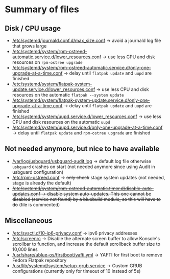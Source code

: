 # Summary of files
## Disk / CPU usage

- [/etc/systemd/journald.conf.d/max_size.conf](root/etc/systemd/journald.conf.d/max_size.conf) -> avoid a journald log file that grows large
- [/etc/systemd/system/rpm-ostreed-automatic.service.d/lower_resources.conf](root/etc/systemd/system/rpm-ostreed-automatic.service.d/lower_resources.conf) -> use less CPU and disk resources on `rpm-ostree upgrade`
- [/etc/systemd/system/rpm-ostreed-automatic.service.d/only-one-upgrade-at-a-time.conf](root/etc/systemd/system/rpm-ostreed-automatic.service.d/only-one-upgrade-at-a-time.conf) -> delay until `flatpak update` and `uupd` are finished
- [/etc/systemd/system/flatpak-system-update.service.d/lower_resources.conf](root/etc/systemd/system/flatpak-system-update.service.d/lower_resources.conf) -> use less CPU and disk resources on the automatic `flatpak --system update`
- [/etc/systemd/system/flatpak-system-update.service.d/only-one-upgrade-at-a-time.conf](root/etc/systemd/system/flatpak-system-update.service.d/only-one-upgrade-at-a-time.conf) -> delay until `flatpak update` and `uupd` are finished
- [/etc/systemd/system/uupd.service.d/lower_resources.conf](root/etc/systemd/system/uupd.service.d/lower_resources.conf) -> use less CPU and disk resources on the automatic `uupd`
- [/etc/systemd/system/uupd.service.d/only-one-upgrade-at-a-time.conf](root/etc/systemd/system/uupd.service.d/only-one-upgrade-at-a-time.conf) -> delay until `flatpak update` and `rpm-ostree upgrade` are finished

## Not needed anymore, but nice to have available
- [/var/log/usbguard/usbguard-audit.log](root/var/log/usbguard/usbguard-audit.log) -> default log file otherwise `usbguard` crashes on start (not needed anymore since using Audit in usbguard configuration)
- [/etc/rpm-ostreed.conf](root/etc/rpm-ostreed.conf) -> ~~only check~~ stage system updates (not needed, stage is already the default)
- ~~[/etc/systemd/system/rpm-ostreed-automatic.timer.d/disable-auto-updates.conf](root/etc/systemd/system/rpm-ostreed-automatic.timer.d/disable-auto-updates.conf) -> disable system auto-updates. This one cannot be disabled (service not found) by a bluebuild module, so this will have to do~~ (file is commented)

## Miscellaneous
- [/etc/sysctl.d/10-ip6-privacy.conf](root/etc/sysctl.d/10-ip6-privacy.conf) -> ipv6 privacy addresses
- [/etc/screenrc](root/etc/screenrc) -> Disable the alternate screen buffer to allow Konsole's scrollbar to function, and increase the default scrollback buffer size to 10,000 lines
- [/usr/share/ublue-os/firstboot/yafti.yml](root/usr/share/ublue-os/firstboot/yafti.yml) -> YAFTI for first boot to remove Fedora Flatpak repository
- [/usr/lib/systemd/system/setup-grub.service](systemd/setup-grub.service) -> Custom GRUB configurations (currently only for timeout of 10 instead of 5s)
